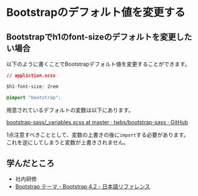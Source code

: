 # Bootstrapのデフォルト値を変更する
## Bootstrapでh1のfont-sizeのデフォルトを変更したい場合
以下のように書くことでBootstrapデフォルト値を変更することができます。

```css
// appliction.scss

$h1-font-size: 2rem

@import "bootstrap";
```

用意されているデフォルトの変数は以下にあります。

[bootstrap\-sass/\_variables\.scss at master · twbs/bootstrap\-sass · GitHub](https://github.com/twbs/bootstrap-sass/blob/master/assets/stylesheets/bootstrap/_variables.scss)

1点注意すべきこととして、変数の上書きの後に`import`する必要があります。  
これを逆にしてしまうと変数が上書きされません。

## 学んだところ
- 社内研修
- [Bootstrap テーマ \- Bootstrap 4\.2 \- 日本語リファレンス](https://getbootstrap.jp/docs/4.2/getting-started/theming/) 
